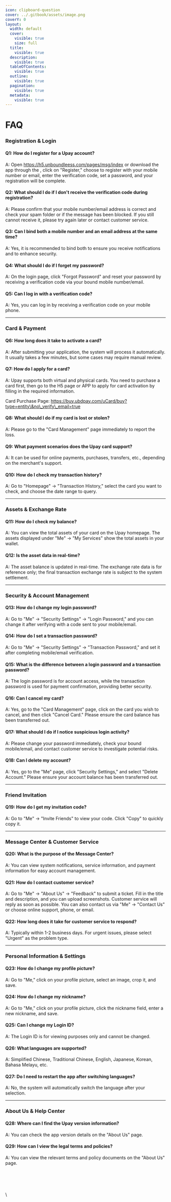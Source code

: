 ```yaml
---
icon: clipboard-question
cover: ../.gitbook/assets/image.png
coverY: 0
layout:
  width: default
  cover:
    visible: true
    size: full
  title:
    visible: true
  description:
    visible: true
  tableOfContents:
    visible: true
  outline:
    visible: true
  pagination:
    visible: true
  metadata:
    visible: true
---
```


# FAQ

### **Registration & Login**

#### Q1: How do I register for a Upay account?

A: Open https://h5.unboundleess.com/pages/msg/index or download the app through the  , click on "Register," choose to register with your mobile number or email, enter the verification code, set a password, and your registration will be complete.

#### Q2: What should I do if I don't receive the verification code during registration?

A: Please confirm that your mobile number/email address is correct and check your spam folder or if the message has been blocked. If you still cannot receive it, please try again later or contact customer service.

#### Q3: Can I bind both a mobile number and an email address at the same time?

A: Yes, it is recommended to bind both to ensure you receive notifications and to enhance security.

#### Q4: What should I do if I forget my password?

A: On the login page, click "Forgot Password" and reset your password by receiving a verification code via your bound mobile number/email.

#### Q5: Can I log in with a verification code?

A: Yes, you can log in by receiving a verification code on your mobile phone.

***

### **Card & Payment**

#### Q6: How long does it take to activate a card?

A: After submitting your application, the system will process it automatically. It usually takes a few minutes, but some cases may require manual review.

#### Q7: How do I apply for a card?

A: Upay supports both virtual and physical cards. You need to purchase a card first, then go to the H5 page or APP to apply for card activation by filling in the required information.

Card Purchase Page: https://buy.ubdpay.com/uCard/buy?type=entity\&no\_verify\_email=true

#### Q8: What should I do if my card is lost or stolen?

A: Please go to the "Card Management" page immediately to report the loss.

#### Q9: What payment scenarios does the Upay card support?

A: It can be used for online payments, purchases, transfers, etc., depending on the merchant's support.

#### Q10: How do I check my transaction history?

A: Go to "Homepage" -> "Transaction History," select the card you want to check, and choose the date range to query.

***

### Assets & Exchange Rate

#### Q11: How do I check my balance?

A: You can view the total assets of your card on the Upay homepage. The assets displayed under "Me" -> "My Services" show the total assets in your wallet.

#### Q12: Is the asset data in real-time?

A: The asset balance is updated in real-time. The exchange rate data is for reference only; the final transaction exchange rate is subject to the system settlement.

***

### Security & Account Management

#### Q13: How do I change my login password?

A: Go to "Me" -> "Security Settings" -> "Login Password," and you can change it after verifying with a code sent to your mobile/email.

#### Q14: How do I set a transaction password?

A: Go to "Me" -> "Security Settings" -> "Transaction Password," and set it after completing mobile/email verification.

#### Q15: What is the difference between a login password and a transaction password?

A: The login password is for account access, while the transaction password is used for payment confirmation, providing better security.

#### Q16: Can I cancel my card?

A: Yes, go to the "Card Management" page, click on the card you wish to cancel, and then click "Cancel Card." Please ensure the card balance has been transferred out.

#### Q17: What should I do if I notice suspicious login activity?

A: Please change your password immediately, check your bound mobile/email, and contact customer service to investigate potential risks.

#### Q18: Can I delete my account?

A: Yes, go to the "Me" page, click "Security Settings," and select "Delete Account." Please ensure your account balance has been transferred out.

***

### Friend Invitation

#### Q19: How do I get my invitation code?

A: Go to "Me" -> "Invite Friends" to view your code. Click "Copy" to quickly copy it.

***

### Message Center & Customer Service

#### Q20: What is the purpose of the Message Center?

A: You can view system notifications, service information, and payment information for easy account management.

#### Q21: How do I contact customer service?

A: Go to "Me" -> "About Us" -> "Feedback" to submit a ticket. Fill in the title and description, and you can upload screenshots. Customer service will reply as soon as possible. You can also contact us via "Me" -> "Contact Us" or choose online support, phone, or email.

#### Q22: How long does it take for customer service to respond?

A: Typically within 1-2 business days. For urgent issues, please select "Urgent" as the problem type.

***

### Personal Information & Settings

#### Q23: How do I change my profile picture?

A: Go to "Me," click on your profile picture, select an image, crop it, and save.

#### Q24: How do I change my nickname?

A: Go to "Me," click on your profile picture, click the nickname field, enter a new nickname, and save.

#### Q25: Can I change my Login ID?

A: The Login ID is for viewing purposes only and cannot be changed.

#### Q26: What languages are supported?

A: Simplified Chinese, Traditional Chinese, English, Japanese, Korean, Bahasa Melayu, etc.

#### Q27: Do I need to restart the app after switching languages?

A: No, the system will automatically switch the language after your selection.

***

### About Us & Help Center

#### Q28: Where can I find the Upay version information?

A: You can check the app version details on the "About Us" page.

#### Q29: How can I view the legal terms and policies?

A: You can view the relevant terms and policy documents on the "About Us" page.

\
\
\
\
\




